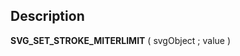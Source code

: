 ﻿<!-- SVG_SET_STROKE_MITERLIMIT ( element ; mitterlimit ) -> element (Text) -> mitterlimit (Long Integer)-->## Description **SVG\_SET\_STROKE\_MITERLIMIT** ( svgObject ; value )